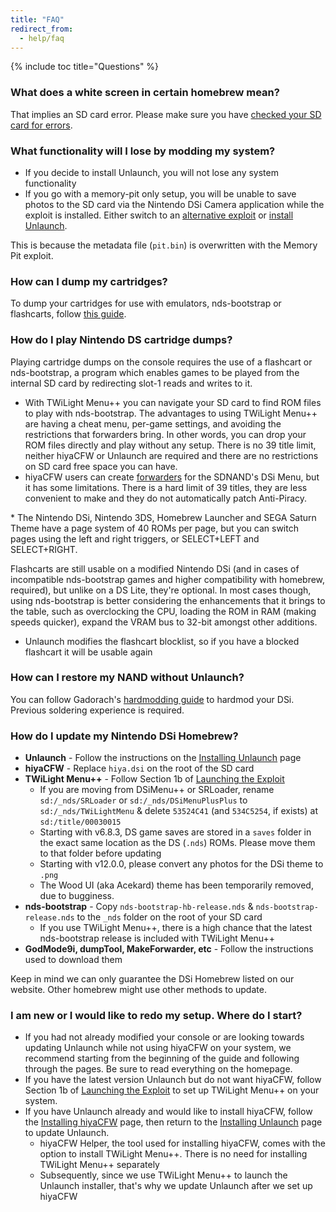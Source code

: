```yaml
---
title: "FAQ"
redirect_from:
  - help/faq
---
```

{% include toc title="Questions" %}

### What does a white screen in certain homebrew mean?
That implies an SD card error. Please make sure you have [checked your SD card for errors](sd-card-setup).

### What functionality will I lose by modding my system?

- If you decide to install Unlaunch, you will not lose any system functionality
- If you go with a memory-pit only setup, you will be unable to save photos to the SD card via the Nintendo DSi Camera application while the exploit is installed. Either switch to an [alternative exploit](alternative-exploits) or [install Unlaunch](/installing-unlaunch).

This is because the metadata file (`pit.bin`) is overwritten with the Memory Pit exploit.

### How can I dump my cartridges?
To dump your cartridges for use with emulators, nds-bootstrap or flashcarts, follow [this guide](dumping-cartridges).

### How do I play Nintendo DS cartridge dumps?
Playing cartridge dumps on the console requires the use of a flashcart or nds-bootstrap, a program which enables games to be played from the internal SD card by redirecting slot-1 reads and writes to it.
- With TWiLight Menu++ you can navigate your SD card to find ROM files to play with nds-bootstrap. The advantages to using TWiLight Menu++ are having a cheat menu, per-game settings, and avoiding the restrictions that forwarders bring. In other words, you can drop your ROM files directly and play without any setup. There is no 39 title limit, neither hiyaCFW or Unlaunch are required and there are no restrictions on SD card free space you can have.
- hiyaCFW users can create [forwarders](nds-bootstrap-forwarders) for the SDNAND's DSi Menu, but it has some limitations. There is a hard limit of 39 titles, they are less convenient to make and they do not automatically patch Anti-Piracy.


\* The Nintendo DSi, Nintendo 3DS, Homebrew Launcher and SEGA Saturn Theme have a page system of 40 ROMs per page, but you can switch pages using the left and right triggers, or SELECT+LEFT and SELECT+RIGHT.

Flashcarts are still usable on a modified Nintendo DSi (and in cases of incompatible nds-bootstrap games and higher compatibility with homebrew, required), but unlike on a DS Lite, they're optional. In most cases though, using nds-bootstrap is better considering the enhancements that it brings to the table, such as overclocking the CPU, loading the ROM in RAM (making speeds quicker), expand the VRAM bus to 32-bit amongst other additions.
- Unlaunch modifies the flashcart blocklist, so if you have a blocked flashcart it will be usable again


### How can I restore my NAND without Unlaunch?
You can follow Gadorach's [hardmodding guide](https://gbatemp.net/threads/dsi-downgrading-the-complete-guide.393682/) to hardmod your DSi. Previous soldering experience is required.

### How do I update my Nintendo DSi Homebrew?
- **Unlaunch** - Follow the instructions on the [Installing Unlaunch](/installing-unlaunch) page
- **hiyaCFW** - Replace `hiya.dsi` on the root of the SD card
- **TWiLight Menu++** - Follow Section 1b of [Launching the Exploit](launching-the-exploit#twilight-menu)
  - If you are moving from DSiMenu++ or SRLoader, rename `sd:/_nds/SRLoader` or `sd:/_nds/DSiMenuPlusPlus` to `sd:/_nds/TWiLightMenu` & delete `53524C41` (and `534C5254`, if exists) at `sd:/title/00030015`
  - Starting with v6.8.3, DS game saves are stored in a `saves` folder in the exact same location as the DS (`.nds`) ROMs. Please move them to that folder before updating
  - Starting with v12.0.0, please convert any photos for the DSi theme to `.png`
  - The Wood UI (aka Acekard) theme has been temporarily removed, due to bugginess.
- **nds-bootstrap** - Copy `nds-bootstrap-hb-release.nds` & `nds-bootstrap-release.nds` to the `_nds` folder on the root of your SD card
  - If you use TWiLight Menu++, there is a high chance that the latest nds-bootstrap release is included with TWiLight Menu++
- **GodMode9i, dumpTool, MakeForwarder, etc** - Follow the instructions used to download them

Keep in mind we can only guarantee the DSi Homebrew listed on our website. Other homebrew might use other methods to update.

### I am new or I would like to redo my setup. Where do I start?

- If you had not already modified your console or are looking towards updating Unlaunch while not using hiyaCFW on your system, we recommend starting from the beginning of the guide and following through the pages. Be sure to read everything on the homepage.
- If you have the latest version Unlaunch but do not want hiyaCFW, follow Section 1b of [Launching the Exploit](launching-the-exploit#twilight-menu) to set up TWiLight Menu++ on your system.
- If you have Unlaunch already and would like to install hiyaCFW, follow the [Installing hiyaCFW]() page, then return to the [Installing Unlaunch]() page to update Unlaunch.
   - hiyaCFW Helper, the tool used for installing hiyaCFW, comes with the option to install TWiLight Menu++. There is no need for installing TWiLight Menu++ separately
   - Subsequently, since we use TWiLight Menu++ to launch the Unlaunch installer, that's why we update Unlaunch after we set up hiyaCFW
